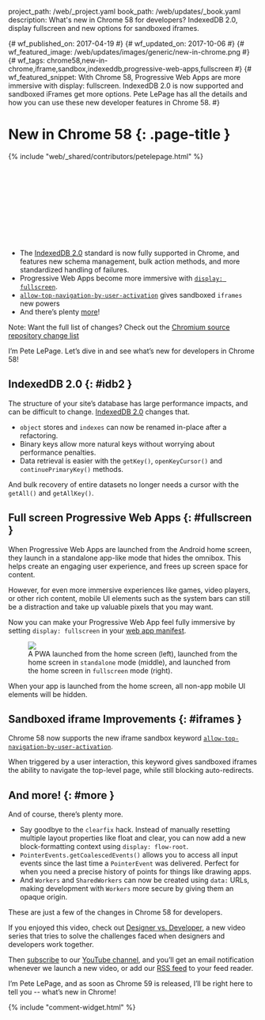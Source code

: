 project_path: /web/_project.yaml
book_path: /web/updates/_book.yaml
description: What's new in Chrome 58 for developers? IndexedDB 2.0, display fullscreen and new options for sandboxed iframes.

{# wf_published_on: 2017-04-19 #}
{# wf_updated_on: 2017-10-06 #}
{# wf_featured_image: /web/updates/images/generic/new-in-chrome.png #}
{# wf_tags: chrome58,new-in-chrome,iframe,sandbox,indexeddb,progressive-web-apps,fullscreen #}
{# wf_featured_snippet: With Chrome 58, Progressive Web Apps are more immersive with display: fullscreen. IndexedDB 2.0 is now supported and sandboxed iFrames get more options. Pete LePage has all the details and how you can use these new developer features in Chrome 58. #}

# New in Chrome 58 {: .page-title }

{% include "web/_shared/contributors/petelepage.html" %}

<div class="clearfix"></div>

<div class="video-wrapper">
  <iframe class="devsite-embedded-youtube-video" data-video-id="y5-hH8DnqMk"
          data-autohide="1" data-showinfo="0" frameborder="0" allowfullscreen>
  </iframe>
</div>

* The [IndexedDB 2.0](#idb2) standard is now fully supported in Chrome, and
  features new schema management, bulk action methods, and more
  standardized handling of failures.
* Progressive Web Apps become more immersive with
  [`display: fullscreen`](#fullscreen).
* [`allow-top-navigation-by-user-activation`](#iframes) gives sandboxed
  `iframes` new powers
* And there’s plenty [more](#more)!

Note: Want the full list of changes? Check out the
[Chromium source repository change list](https://chromium.googlesource.com/chromium/src/+log/57.0.2987.98..58.0.3029.81?pretty=fuller&n=10000)

<div class="clearfix"></div>

I’m Pete LePage. Let’s dive in and see what’s new for developers in Chrome 58! 

<div class="clearfix"></div>

## IndexedDB 2.0 {: #idb2 }

The structure of your site’s database has large performance impacts, and can
be difficult to change.
[IndexedDB 2.0](https://hacks.mozilla.org/2016/10/whats-new-in-indexeddb-2-0/) 
changes that.

* `object` stores and `indexes` can now be renamed in-place after a
  refactoring. 
* Binary keys allow more natural keys without worrying about performance
  penalties.
* Data retrieval is easier with the `getKey()`, `openKeyCursor()` and
  `continuePrimaryKey()` methods. 

And bulk recovery of entire datasets no longer needs a cursor with the
`getAll()` and `getAllKey()`.

## Full screen Progressive Web Apps {: #fullscreen }

When Progressive Web Apps are launched from the Android home screen, they
launch in a standalone app-like mode that hides the omnibox. This helps
create an engaging user experience, and frees up screen space for content. 

However, for even more immersive experiences like games, video players,
or other rich content, mobile UI elements such as the system bars can
still be a distraction and take up valuable pixels that you may want.

Now you can make your Progressive Web App feel fully immersive by setting 
`display: fullscreen` in your
[web app manifest](/web/fundamentals/web-app-manifest).

<figure>
  <img src="/web/updates/images/2017/04/launch-fullscreen.png">
  <figcaption>
    A PWA launched from the home screen (left), launched from the home screen
    in <code>standalone</code> mode (middle), and launched from the home screen in
    <code>fullscreen</code> mode (right).
  </figcaption>
</figure>

When your app is launched from the home screen, all non-app mobile UI
elements will be hidden.

## Sandboxed iframe Improvements {: #iframes }

Chrome 58 now supports the new iframe sandbox keyword 
[`allow-top-navigation-by-user-activation`](https://html.spec.whatwg.org/multipage/browsers.html#attr-iframe-sandbox-allow-top-navigation-by-user-activation). 

When triggered by a user interaction, this keyword gives sandboxed iframes the
ability to navigate the top-level page, while still blocking auto-redirects.

## And more! {: #more }

And of course, there’s plenty more.

* Say goodbye to the `clearfix` hack. Instead of manually resetting
  multiple layout properties like float and clear, you can now add a new
  block-formatting context using `display: flow-root`. 
* `PointerEvents.getCoalescedEvents()` allows you to access all input events
  since the last time a `PointerEvent` was delivered. Perfect for when you
  need a precise history of points for things like drawing apps.
* And `Workers` and `SharedWorkers` can now be created using `data:` URLs,
  making development with `Workers` more secure by giving them an opaque origin.


These are just a few of the changes in Chrome 58 for developers.  

If you enjoyed this video, check out
[Designer vs. Developer](https://www.youtube.com/playlist?list=PLNYkxOF6rcIC60856GnLEV5GQXMxc9ByJ),
a new video series that tries to solve the challenges faced when designers
and developers work together. 

Then [subscribe](https://goo.gl/6FP1a5) to our
[YouTube channel](https://www.youtube.com/user/ChromeDevelopers/), and
you’ll get an email notification whenever we launch a new video, or add our
[RSS feed](/web/shows/rss.xml) to your feed reader.


I’m Pete LePage, and as soon as Chrome 59 is released, I’ll be right
here to tell you -- what’s new in Chrome!

{% include "comment-widget.html" %}
